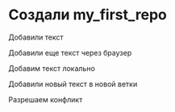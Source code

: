 # Создали  my_first_repo
 
Добавили текст

Добавили еще текст через браузер

Добавим текст локально

Добавили новый текст в новой ветки

Разрешаем конфликт
